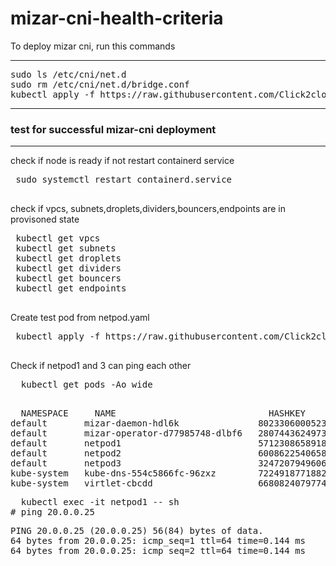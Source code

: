 # mizar-cni-health-criteria
<div>
To deploy mizar cni, run this commands
  </div>
  <hr>
<pre>
sudo ls /etc/cni/net.d  
sudo rm /etc/cni/net.d/bridge.conf
kubectl apply -f https://raw.githubusercontent.com/Click2cloud-gamma1/mizar-cni/main/deploy.mizar.yaml
</pre>
<hr>
<h3>
  test for successful mizar-cni deployment
 </h3>
 <hr>
 <div>
 check if node is ready if not restart containerd service
 <pre>
 sudo systemctl restart containerd.service
 </pre>
 </div>
 <div>
 check if vpcs, subnets,droplets,dividers,bouncers,endpoints are in provisoned state
 <pre>
 kubectl get vpcs
 kubectl get subnets
 kubectl get droplets
 kubectl get dividers
 kubectl get bouncers
 kubectl get endpoints
 </pre>
 </div>
 <div>
 Create test pod from netpod.yaml 
 <pre>
 kubectl apply -f https://raw.githubusercontent.com/Click2cloud-gamma1/mizar-cni/main/netpod.yaml
 </pre>
 </div>
 <div>
  Check if netpod1 and 3 can ping each other
  <pre>
  kubectl get pods -Ao wide
  </pre>
  <pre>
  NAMESPACE     NAME                             HASHKEY               READY   STATUS    RESTARTS   AGE     IP              NODE        NOMINATED NODE   READINESS GATES
default       mizar-daemon-hdl6k               8023306000523919195   1/1     Running   0          11m     192.168.1.242   centaurus   <none>           <none>
default       mizar-operator-d77985748-dlbf6   2807443624973927387   1/1     Running   0          11m     192.168.1.242   centaurus   <none>           <none>
default       netpod1                          5712308658918212290   1/1     Running   0          9m58s   20.0.0.5        centaurus   <none>           <none>
default       netpod2                          6008622540658758733   0/1     Pending   0          9m58s   <none>          <none>      <none>           <none>
default       netpod3                          3247207949606842015   1/1     Running   0          9m58s   20.0.0.25       centaurus   <none>           <none>
kube-system   kube-dns-554c5866fc-96zxz        7224918771882319920   3/3     Running   0          12m     10.88.0.42      centaurus   <none>           <none>
kube-system   virtlet-cbcdd                    6680824079774721614   3/3     Running   0          12m     192.168.1.242   
</pre>
  <pre>
  kubectl exec -it netpod1 -- sh
# ping 20.0.0.25
</pre>
 <pre>
PING 20.0.0.25 (20.0.0.25) 56(84) bytes of data.
64 bytes from 20.0.0.25: icmp_seq=1 ttl=64 time=0.144 ms
64 bytes from 20.0.0.25: icmp_seq=2 ttl=64 time=0.144 ms
</pre>
